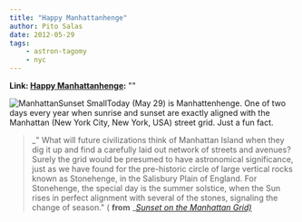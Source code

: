 ```yaml
---
title: "Happy Manhattanhenge"
author: Pito Salas
date: 2012-05-29
tags:
    - astron-tagomy
    - nyc
---
```


**Link: [Happy Manhattanhenge](None):** ""



![ManhattanSunset Small](//pending/E6BF01EC-1313-4179-B16B-505AC16EB3D7/)Today
(May 29) is Manhattenhenge. One of two days every year when sunrise and sunset
are exactly aligned with the Manhattan (New York City, New York, USA) street
grid. Just a fun fact.

> _" What will future civilizations think of Manhattan Island when they dig it
> up and find a carefully laid out network of streets and avenues? Surely the
> grid would be presumed to have astronomical significance, just as we have
> found for the pre-historic circle of large vertical rocks known as
> Stonehenge, in the Salisbury Plain of England. For Stonehenge, the special
> day is the summer solstice, when the Sun rises in perfect alignment with
> several of the stones, signaling the change of season." ( **from** _[_Sunset
> on the Manhattan
> Grid)_](<http://www.haydenplanetarium.org/resources/starstruck/manhattanhenge>)


